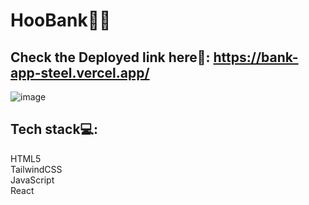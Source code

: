 # HooBank🏦💸 

## Check the Deployed link here🔗: https://bank-app-steel.vercel.app/

![image](https://user-images.githubusercontent.com/84569241/201945591-400aed81-6770-4548-ab31-03748df120ab.png)

## Tech stack💻: <br />

HTML5 <br />
TailwindCSS <br />
JavaScript <br />
React <br />
